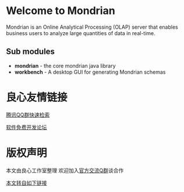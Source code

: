 # Welcome to Mondrian
Mondrian is an Online Analytical Processing (OLAP) server that enables business users to analyze large quantities of data in real-time.

## Sub modules
  * **mondrian** - the core mondrian java library
  * **workbench** - A desktop GUI for generating Mondrian schemas



 # 良心友情链接

[腾讯QQ群快速检索](http://u.720life.cn/s/8cf73f7c)

[软件免费开发论坛](http://u.720life.cn/s/bbb01dc0)

# 版权声明 

本文由良心工作室整理 欢迎加入[官方交流Q群](https://u.720life.cn/s/f2316816)谈合作

[本文转自如下链接](http://u.720life.cn/g/2e71d0f0a5c601172267ba20d3a43c6e2a1750d73247957473f8d745c4b3d637693ef6ada854b2d4988d2eccf96705e0bbe19fb85c21b50da338cc98d7317351)